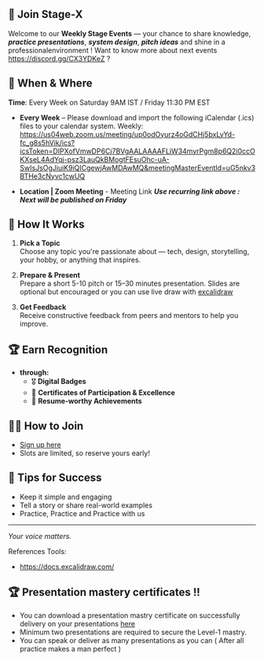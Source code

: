 ## 🎤 Join Stage-X

Welcome to our **Weekly Stage Events** — your chance to share knowledge, _**practice presentations**_, _**system design**_, _**pitch ideas**_ and shine in a professionalenvironment ! Want to know more about next events https://discord.gg/CX3YDKeZ ?

## 📅 When & Where

**Time**: Every Week on Saturday  9AM IST / Friday 11:30 PM EST
        
- **Every Week** – Please download and import the following iCalendar (.ics) files to your calendar system.
Weekly: https://us04web.zoom.us/meeting/up0odOyurz4oGdCHj5bxLyYd-fc_g8s5hVik/ics?icsToken=DIPXofVmwDP6Cj7BVgAALAAAAFLjW34myrPgm8p6Q2i0ccOKXseL4AdYqj-psz3LauQkBMogtFEsuOhc-uA-SwIsJsOgJiuiK9iQICgewjAwMDAwMQ&meetingMasterEventId=uG5nkv3BTHe3cNyvc1cwUQ  

- **Location | Zoom Meeting** -
  Meeting Link **_Use recurring link above : Next will be published on Friday_**

## 📝 How It Works

1. **Pick a Topic**  
   Choose any topic you're passionate about — tech, design, storytelling, your hobby, or anything that inspires.

2. **Prepare & Present**  
   Prepare a short 5-10 pitch or 15–30 minutes presentation. Slides are optional but encouraged or you can use live draw with [excalidraw](https://docs.excalidraw.com/)

3. **Get Feedback**  
   Receive constructive feedback from peers and mentors to help you improve.

## 🏆 Earn Recognition

- **through:**
  - 🎖️ **Digital Badges**  
  - 📜 **Certificates of Participation & Excellence**  
  - 🧾 **Resume-worthy Achievements**

## 🧑‍💻 How to Join

- [Sign up here](mailto:interviewdose@gmail.com?subject=Speaking%20Opportunity&body=Hi%20InterviewDose%20Team,%0A%0AI'd%20like%20to%20present%20on:%20[Your%20Topic]%0ADuration:%20[15/30]%20minutes%0AAvailability:%20[Your%20Dates/Times])
- Slots are limited, so reserve yours early!

## 🎯 Tips for Success

- Keep it simple and engaging  
- Tell a story or share real-world examples  
- Practice, Practice and Practice with us

---

*Your voice matters.*  

References Tools:
* https://docs.excalidraw.com/

## 🏆 Presentation mastery certificates !!

- You can download a presentation mastry certificate on successfully delivery on your presentations [here](/here)
- Minimum two presentations are required to secure the Level-1 mastry.
- You can speak or deliver as many presentations as you can ( After all practice makes a man perfect )

